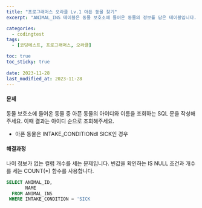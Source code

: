 ```yaml
---
title: "프로그래머스 오라클 Lv.1 아픈 동물 찾기"
excerpt: "ANIMAL_INS 테이블은 동물 보호소에 들어온 동물의 정보를 담은 테이블입니다. ANIMAL_INS 테이블 구조는 다음과 같으며, ANIMAL_ID, ANIMAL_TYPE, DATETIME, INTAKE_CONDITION, NAME, SEX_UPON_INTAKE는 각각 동물의 아이디, 생물 종, 보호 시작일, 보호 시작 시 상태, 이름, 성별 및 중성화 여부를 나타냅니다."

categories:
  - codingtest
tags:
  - [코딩테스트, 프로그래머스, 오라클]

toc: true
toc_sticky: true
 
date: 2023-11-28
last_modified_at: 2023-11-28
---
```


#### 문제
동물 보호소에 들어온 동물 중 아픈 동물의 아이디와 이름을 조회하는 SQL 문을 작성해주세요. 이때 결과는 아이디 순으로 조회해주세요.

- 아픈 동물은 INTAKE_CONDITIONdl SICK인 경우

#### 해결과정
나이 정보가 없는 컬럼 개수를 세는 문제입니다. 빈값을 확인하는 IS NULL 조건과 개수를 세는 COUNT(*) 함수를 사용합니다.

```sql
SELECT ANIMAL_ID,
       NAME
  FROM ANIMAL_INS
 WHERE INTAKE_CONDITION = 'SICK
```